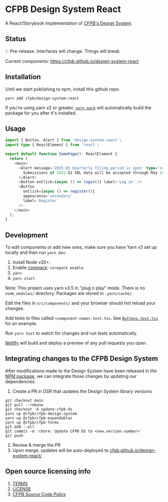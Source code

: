 # CFPB Design System React

A React/Storybook implementation of [CFPB's Design System](https://github.com/cfpb/design-system).

## Status

✨ Pre-release. Interfaces will change. Things will break.

Current components: https://cfpb.github.io/design-system-react

## Installation

Until we start publishing to npm, install this github repo:

```
yarn add cfpb/design-system-react
```

If you're using yarn v2 or greater, [`yarn pack`](https://yarnpkg.com/advanced/lifecycle-scripts) will automatically build the package for you after it's installed.

## Usage

```ts
import { Button, Alert } from 'design-system-react';
import type { ReactElement } from 'react';

export default function SomePage(): ReactElement {
  return (
    <main>
      <Alert message='2025-Q1 Quarterly filing period is open' type='success'>
        Submissions of 2025-Q1 SBL data will be accepted through May 2025.
      </Alert>
      <Button onClick={async () => login()} label='Log in' />
      <Button
        onClick={async () => register()}
        appearance='secondary'
        label='Register'
      />
    </main>
  );
}
```

## Development

To edit components or add new ones, make sure you have Yarn v3 set up locally and then run `yarn dev`:

1. Install Node v20+.
1. Enable [corepack](https://yarnpkg.com/getting-started/install): `corepack enable`.
1. `yarn`
1. `yarn start`

Note: This project uses yarn v3.5 in "plug n play" mode. There is no `node_modules/` directory. Packages are stored in `.yarn/cache/`.

Edit the files in `src/components/` and your browser should hot reload your changes.

Add tests to files called `<component-name>.test.tsx`. See [`Buttons.test.tsx`](/src/components/Button.test.tsx) for an example.

Run `yarn test` to watch for changes and run tests automatically.

[Netlify](https://www.netlify.com/) will build and deploy a preview of any pull requests you open.

## Integrating changes to the CFPB Design System

After modifications made to the Design System have been released in the [NPM package](https://www.npmjs.com/package/@cfpb/cfpb-design-system), we can integrate those changes by updating our dependencies.

1. Create a PR in DSR that updates the Design System library versions

```
git checkout main
git pull --rebase
git checkout -b update-cfpb-ds
yarn up @cfpb/cfpb-design-system
yarn up @cfpb/cfpb-expandables
yarn up @cfpb/cfpb-forms
git add --all
git commit -m 'chore: Update CFPB DS to <new.version.number>'
git push
```

2. Review & merge the PR
3. Upon merge, updates will be auto-deployed to [cfpb.github.io/design-system-react/](https://cfpb.github.io/design-system-react/)

## Open source licensing info

1. [TERMS](TERMS.md)
2. [LICENSE](LICENSE)
3. [CFPB Source Code Policy](https://github.com/cfpb/source-code-policy/)
